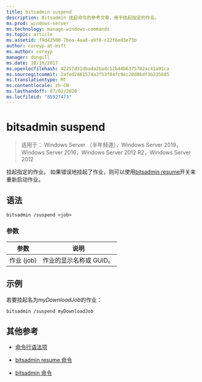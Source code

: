 ```yaml
---
title: bitsadmin suspend
description: Bitsadmin 挂起命令的参考文章，用于挂起指定的作业。
ms.prod: windows-server
ms.technology: manage-windows-commands
ms.topic: article
ms.assetid: f9d42500-7bea-4aa8-a9f0-c22f6ed3e73b
author: coreyp-at-msft
ms.author: coreyp
manager: dongill
ms.date: 10/16/2017
ms.openlocfilehash: 42257d31dbada2badc12b44b6375702ac41a91ca
ms.sourcegitcommit: 2afed2461574a3f53f84fc9ec28d86df3b335685
ms.translationtype: MT
ms.contentlocale: zh-CN
ms.lasthandoff: 07/02/2020
ms.locfileid: "85927473"
---
```

# <a name="bitsadmin-suspend"></a>bitsadmin suspend

> 适用于： Windows Server （半年频道），Windows Server 2019，Windows Server 2016，Windows Server 2012 R2，Windows Server 2012

挂起指定的作业。 如果错误地挂起了作业，则可以使用[bitsadmin resume](bitsadmin-resume.md)开关来重新启动作业。

## <a name="syntax"></a>语法

```
bitsadmin /suspend <job>
```

### <a name="parameters"></a>参数

| 参数 | 说明 |
| --------- | ---------- |
| 作业 (job) | 作业的显示名称或 GUID。 |

## <a name="example"></a>示例

若要挂起名为*myDownloadJob*的作业：


```
bitsadmin /suspend myDownloadJob
```

## <a name="additional-references"></a>其他参考

- [命令行语法项](command-line-syntax-key.md)

- [bitsadmin resume 命令](bitsadmin-resume.md)

- [bitsadmin 命令](bitsadmin.md)
